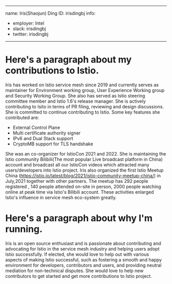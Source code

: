 -------------------------------------------------------------
name: Iris(Shaojun) Ding
ID: irisdingbj
info:
  - employer: Intel
  - slack: irisdingbj
  - twitter: irisdingbj
-------------------------------------------------------------

# Here's a paragraph about my contributions to Istio.

Iris has worked on Istio service mesh since 2019 and currently serves as maintainer for Environment working group, User Experience Working group and Security Working Group. She also has served as Istio steering committee member and Istio 1.6's release manager. She is actively contributing to Isito in terms of PR filing, reviewing and design discussions. She is committed to continue contributing to Istio. Some key features she contributed are:
- External Control Plane
- Multi certificate authority signer
- IPv6 and Dual Stack support
- CryptoMB support for TLS handshake

She was an co-organizer for IstioCon 2021 and 2022. She is maintaining the Istio community Bilibili(The most popular Live broadcast platform in China) account and broadcast all our IstioCon videos which attracted many users/developers into Istio project. Iris also organized the first Istio Meetup China (https://istio.io/latest/blog/2021/istio-community-meetup-china/) in July,2021 together with other partners. The meetup has 292 people registered , 140 people attended on-site in person, 2000 people watching online at peak time via Istio's Bilibili account. These activities enlarged Istio's influence in service mesh eco-system greatly.

# Here's a paragraph about why I'm running.

Iris is an open source enthusiast and is passionate about contributing and advocating for Istio in the service mesh industry and helping users adopt Istio successfully. If elected, she would love to help out with various aspects of making Istio successful, such as fostering a smooth and happy environment for developers, contributors and users, and providing neutral mediation for non-technical disputes. She would love to help new contributors to get started and get more contributions to Istio project. 
